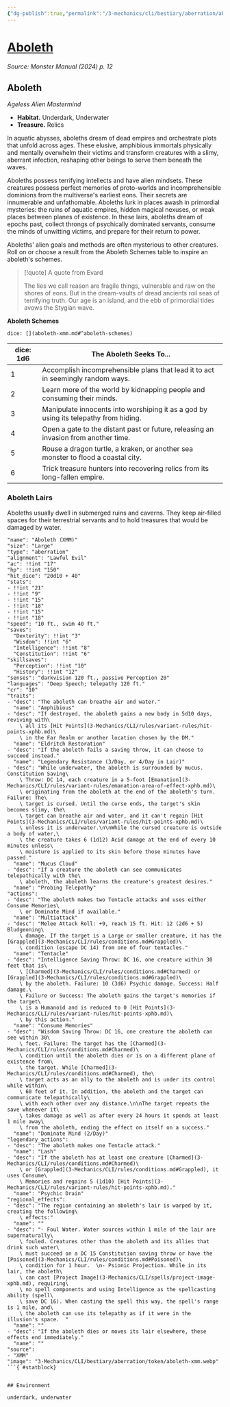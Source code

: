 ```yaml
---
{"dg-publish":true,"permalink":"/3-mechanics/cli/bestiary/aberration/aboleth-xmm/","tags":["ttrpg-cli/compendium/src/5e/xmm","ttrpg-cli/monster/cr/10","ttrpg-cli/monster/environment/underdark","ttrpg-cli/monster/environment/underwater","ttrpg-cli/monster/size/large","ttrpg-cli/monster/type/aberration"],"noteIcon":""}
---
```


# [Aboleth](3-Mechanics\CLI\bestiary\aberration/aboleth-xmm.md)
*Source: Monster Manual (2024) p. 12*  

## Aboleth

*Ageless Alien Mastermind*

- **Habitat.** Underdark, Underwater  
- **Treasure.** Relics  

In aquatic abysses, aboleths dream of dead empires and orchestrate plots that unfold across ages. These elusive, amphibious immortals physically and mentally overwhelm their victims and transform creatures with a slimy, aberrant infection, reshaping other beings to serve them beneath the waves.

Aboleths possess terrifying intellects and have alien mindsets. These creatures possess perfect memories of proto-worlds and incomprehensible dominions from the multiverse's earliest eons. Their secrets are innumerable and unfathomable. Aboleths lurk in places awash in primordial mysteries: the ruins of aquatic empires, hidden magical nexuses, or weak places between planes of existence. In these lairs, aboleths dream of epochs past, collect throngs of psychically dominated servants, consume the minds of unwitting victims, and prepare for their return to power.

Aboleths' alien goals and methods are often mysterious to other creatures. Roll on or choose a result from the Aboleth Schemes table to inspire an aboleth's schemes.

> [!quote] A quote from Evard  
> 
> The lies we call reason are fragile things, vulnerable and raw on the shores of eons. But in the dream-vaults of dread ancients roil seas of terrifying truth. Our age is an island, and the ebb of primordial tides avows the Stygian wave.

**Aboleth Schemes**

`dice: [](aboleth-xmm.md#^aboleth-schemes)`

| dice: 1d6 | The Aboleth Seeks To... |
|-----------|-------------------------|
| 1 | Accomplish incomprehensible plans that lead it to act in seemingly random ways. |
| 2 | Learn more of the world by kidnapping people and consuming their minds. |
| 3 | Manipulate innocents into worshiping it as a god by using its telepathy from hiding. |
| 4 | Open a gate to the distant past or future, releasing an invasion from another time. |
| 5 | Rouse a dragon turtle, a kraken, or another sea monster to flood a coastal city. |
| 6 | Trick treasure hunters into recovering relics from its long-fallen empire. |{ #aboleth-schemes}


### Aboleth Lairs

Aboleths usually dwell in submerged ruins and caverns. They keep air-filled spaces for their terrestrial servants and to hold treasures that would be damaged by water.

```statblock
"name": "Aboleth (XMM)"
"size": "Large"
"type": "aberration"
"alignment": "Lawful Evil"
"ac": !!int "17"
"hp": !!int "150"
"hit_dice": "20d10 + 40"
"stats":
- !!int "21"
- !!int "9"
- !!int "15"
- !!int "18"
- !!int "15"
- !!int "18"
"speed": "10 ft., swim 40 ft."
"saves":
  "Dexterity": !!int "3"
  "Wisdom": !!int "6"
  "Intelligence": !!int "8"
  "Constitution": !!int "6"
"skillsaves":
  "Perception": !!int "10"
  "History": !!int "12"
"senses": "darkvision 120 ft., passive Perception 20"
"languages": "Deep Speech; telepathy 120 ft."
"cr": "10"
"traits":
- "desc": "The aboleth can breathe air and water."
  "name": "Amphibious"
- "desc": "If destroyed, the aboleth gains a new body in 5d10 days, reviving with\
    \ all its [Hit Points](3-Mechanics/CLI/rules/variant-rules/hit-points-xphb.md)\
    \ in the Far Realm or another location chosen by the DM."
  "name": "Eldritch Restoration"
- "desc": "If the aboleth fails a saving throw, it can choose to succeed instead."
  "name": "Legendary Resistance (3/Day, or 4/Day in Lair)"
- "desc": "While underwater, the aboleth is surrounded by mucus. Constitution Saving\
    \ Throw: DC 14, each creature in a 5-foot [Emanation](3-Mechanics/CLI/rules/variant-rules/emanation-area-of-effect-xphb.md)\
    \ originating from the aboleth at the end of the aboleth's turn. Failure: The\
    \ target is cursed. Until the curse ends, the target's skin becomes slimy, the\
    \ target can breathe air and water, and it can't regain [Hit Points](3-Mechanics/CLI/rules/variant-rules/hit-points-xphb.md)\
    \ unless it is underwater.\n\nWhile the cursed creature is outside a body of water,\
    \ the creature takes 6 (1d12) Acid damage at the end of every 10 minutes unless\
    \ moisture is applied to its skin before those minutes have passed."
  "name": "Mucus Cloud"
- "desc": "If a creature the aboleth can see communicates telepathically with the\
    \ aboleth, the aboleth learns the creature's greatest desires."
  "name": "Probing Telepathy"
"actions":
- "desc": "The aboleth makes two Tentacle attacks and uses either Consume Memories\
    \ or Dominate Mind if available."
  "name": "Multiattack"
- "desc": "Melee Attack Roll: +9, reach 15 ft. Hit: 12 (2d6 + 5) Bludgeoning\
    \ damage. If the target is a Large or smaller creature, it has the [Grappled](3-Mechanics/CLI/rules/conditions.md#Grappled)\
    \ condition (escape DC 14) from one of four tentacles."
  "name": "Tentacle"
- "desc": "Intelligence Saving Throw: DC 16, one creature within 30 feet that is\
    \ [Charmed](3-Mechanics/CLI/rules/conditions.md#Charmed) or [Grappled](3-Mechanics/CLI/rules/conditions.md#Grappled)\
    \ by the aboleth. Failure: 10 (3d6) Psychic damage. Success: Half damage.\
    \ Failure or Success: The aboleth gains the target's memories if the target\
    \ is a Humanoid and is reduced to 0 [Hit Points](3-Mechanics/CLI/rules/variant-rules/hit-points-xphb.md)\
    \ by this action."
  "name": "Consume Memories"
- "desc": "Wisdom Saving Throw: DC 16, one creature the aboleth can see within 30\
    \ feet. Failure: The target has the [Charmed](3-Mechanics/CLI/rules/conditions.md#Charmed)\
    \ condition until the aboleth dies or is on a different plane of existence from\
    \ the target. While [Charmed](3-Mechanics/CLI/rules/conditions.md#Charmed), the\
    \ target acts as an ally to the aboleth and is under its control while within\
    \ 60 feet of it. In addition, the aboleth and the target can communicate telepathically\
    \ with each other over any distance.\n\nThe target repeats the save whenever it\
    \ takes damage as well as after every 24 hours it spends at least 1 mile away\
    \ from the aboleth, ending the effect on itself on a success."
  "name": "Dominate Mind (2/Day)"
"legendary_actions":
- "desc": "The aboleth makes one Tentacle attack."
  "name": "Lash"
- "desc": "If the aboleth has at least one creature [Charmed](3-Mechanics/CLI/rules/conditions.md#Charmed)\
    \ or [Grappled](3-Mechanics/CLI/rules/conditions.md#Grappled), it uses Consume\
    \ Memories and regains 5 (1d10) [Hit Points](3-Mechanics/CLI/rules/variant-rules/hit-points-xphb.md)."
  "name": "Psychic Drain"
"regional_effects":
- "desc": "The region containing an aboleth's lair is warped by it, creating the following\
    \ effects:"
  "name": ""
- "desc": "- Foul Water. Water sources within 1 mile of the lair are supernaturally\
    \ fouled. Creatures other than the aboleth and its allies that drink such water\
    \ must succeed on a DC 15 Constitution saving throw or have the [Poisoned](3-Mechanics/CLI/rules/conditions.md#Poisoned)\
    \ condition for 1 hour.  \n- Psionic Projection. While in its lair, the aboleth\
    \ can cast [Project Image](3-Mechanics/CLI/spells/project-image-xphb.md), requiring\
    \ no spell components and using Intelligence as the spellcasting ability (spell\
    \ save DC 16). When casting the spell this way, the spell's range is 1 mile, and\
    \ the aboleth can use its telepathy as if it were in the illusion's space.  "
  "name": ""
- "desc": "If the aboleth dies or moves its lair elsewhere, these effects end immediately."
  "name": ""
"source":
- "XMM"
"image": "3-Mechanics/CLI/bestiary/aberration/token/aboleth-xmm.webp"
```{ #statblock}


## Environment

underdark, underwater